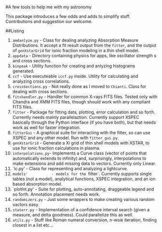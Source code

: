 #A few tools to help me with my astronomy

This package introduces a few odds and adds to simplify stuff. Contributions and suggestion our welcome.

##Listing

1. `amdanlyze.py`      - Class for dealing analyzing Absorption Measure Distributions. It accept a fit result output from the `fitter`, and the output of `genXstarGrid` for ionic fraction modeling in a thin shell model.
2. `appdata`           - Directory containing physics for apps, like oscillator strength s and cross sections.
3. `binpeak`           - Utility function for creating and anlyzing histograms generated.
4. `ccf`               - Use executeable `iccf.py` inside. Utility for calculating and analyzing cross correlations.
5. `crossSections.py`  - Not really done as I moved to `Chianti`. Class for dealing with cross sections.
6. `fitshandler.py`    - Handler for common X-rays FITS files. Tested only with Chandra and XMM FITS files, though should work with any compliant FITS files.
7. `fitter`            - Package for fitting data, plotting, error calculation and so forth. Currently needs mainly parallelaztion. Currently support XSPEC basically through the Python interface (if you have both), but that needs work as well for faster integration.
8. `fitterGui`         - A graphical suite for interacting with the fitter, so can use XSPEC and any other model. Run with `fitter_gui.py`.
9. `genXstarGrid`      - Generate a Xi grid of thin shell models with XSTAR, to use for ionic fraction calculations in plasma.
10. `interpolations.py`- Implements a Curve class (vector of points that automatically extends to infinity) and, surprisingly, interpolations to make extensions and add missing data to vectors. Currently only Linear.
11. `lc.py'            - Class for representing and analyzing a lightcurve.
12. `models'           - models for the `fitter`. Currently supports single tables (not a model), analytical functions, XSPEC integration, and an ion based absorption model.
13. `plotInt.py'       - Suite for plotting, auto-annotating, draggeable legend and so forth. Annotation placement needs work.
14. `randomizers.py`   - Just some wrappers to make creating various random vactors easy.
15. `staterr.py`       - Implementation of a confidence interval search (given a measure, and delta goodness). Could parallelize this as well.
16. `utils.py`         - Stuff like Roman numeral conversion, n-wsie iteration, finding closest in a list etc...
